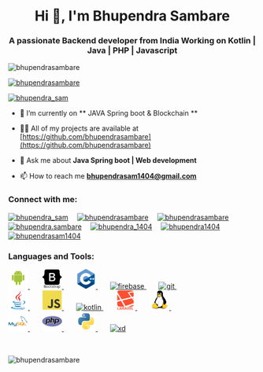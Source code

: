 <h1 align="center">Hi 👋, I'm Bhupendra Sambare</h1>
<h3 align="center">A passionate Backend developer from India Working on Kotlin | Java | PHP | Javascript</h3>

<p align="left"> <img src="https://komarev.com/ghpvc/?username=bhupendrasambare&label=Profile%20views&color=0e75b6&style=flat" alt="bhupendrasambare" /> </p>

<p align="left"> <a href="https://github.com/ryo-ma/github-profile-trophy"><img src="https://github-profile-trophy.vercel.app/?username=bhupendrasambare" alt="bhupendrasambare" /></a> </p>

<p align="left"> <a href="https://twitter.com/bhupendra_sam" target="blank"><img src="https://img.shields.io/twitter/follow/bhupendra_sam?logo=twitter&style=for-the-badge" alt="bhupendra_sam" /></a> </p>

- 🌱 I’m currently on ** JAVA Spring boot & Blockchain **

- 👨‍💻 All of my projects are available at [https://github.com/bhupendrasambare](https://github.com/bhupendrasambare)

- 💬 Ask me about **Java Spring boot | Web development**

- 📫 How to reach me **bhupendrasam1404@gmail.com**

<h3 align="left">Connect with me:</h3>
<p align="space-between">
<a href="https://twitter.com/bhupendra_sam" target="blank"><img align="center" src="https://raw.githubusercontent.com/rahuldkjain/github-profile-readme-generator/master/src/images/icons/Social/twitter.svg" alt="bhupendra_sam" height="30" width="40" /></a>&ensp;&ensp;
<a href="https://linkedin.com/in/bhupendrasambare" target="blank"><img align="center" src="https://raw.githubusercontent.com/rahuldkjain/github-profile-readme-generator/master/src/images/icons/Social/linked-in-alt.svg" alt="bhupendrasambare" height="30" width="40" /></a>&ensp;&ensp;
<a href="https://fb.com/bhupendrasambare" target="blank"><img align="center" src="https://raw.githubusercontent.com/rahuldkjain/github-profile-readme-generator/master/src/images/icons/Social/facebook.svg" alt="bhupendrasambare" height="30" width="40" /></a>&ensp;&ensp;
<a href="https://instagram.com/bhupendra.sambare" target="blank"><img align="center" src="https://raw.githubusercontent.com/rahuldkjain/github-profile-readme-generator/master/src/images/icons/Social/instagram.svg" alt="bhupendra.sambare" height="30" width="40" /></a>&ensp;&ensp;
<a href="https://www.codechef.com/users/bhupendra_1404" target="blank"><img align="center" src="https://cdn.jsdelivr.net/npm/simple-icons@3.1.0/icons/codechef.svg" alt="bhupendra_1404" height="30" width="40" /></a>&ensp;&ensp;
<a href="https://www.hackerrank.com/bhupendra1404" target="blank"><img align="center" src="https://raw.githubusercontent.com/rahuldkjain/github-profile-readme-generator/master/src/images/icons/Social/hackerrank.svg" alt="bhupendra1404" height="30" width="40" /></a>&ensp;&ensp;
<a href="https://auth.geeksforgeeks.org/user/bhupendrasam1404" target="blank"><img align="center" src="https://raw.githubusercontent.com/rahuldkjain/github-profile-readme-generator/master/src/images/icons/Social/geeks-for-geeks.svg" alt="bhupendrasam1404" height="30" width="40" /></a>&ensp;&ensp;
</p>

<h3 align="left">Languages and Tools:</h3>
<p align="space-between">
<a href="https://developer.android.com" target="_blank"> <img src="https://raw.githubusercontent.com/devicons/devicon/master/icons/android/android-original-wordmark.svg" alt="android" width="40" height="40"/> </a>&ensp;&ensp;&ensp;
<a href="https://getbootstrap.com" target="_blank"> <img src="https://raw.githubusercontent.com/devicons/devicon/master/icons/bootstrap/bootstrap-plain-wordmark.svg" alt="bootstrap" width="40" height="40"/> </a>&ensp;&ensp;&ensp;
<a href="https://www.w3schools.com/cpp/" target="_blank"> <img src="https://raw.githubusercontent.com/devicons/devicon/master/icons/cplusplus/cplusplus-original.svg" alt="cplusplus" width="40" height="40"/> </a>&ensp;&ensp;&ensp;
<a href="https://firebase.google.com/" target="_blank"> <img src="https://www.vectorlogo.zone/logos/firebase/firebase-icon.svg" alt="firebase" width="40" height="40"/> </a>&ensp;&ensp;&ensp;
<a href="https://git-scm.com/" target="_blank"> <img src="https://www.vectorlogo.zone/logos/git-scm/git-scm-icon.svg" alt="git" width="40" height="40"/> </a> &ensp;&ensp;&ensp;</br>
<a href="https://www.java.com" target="_blank"> <img src="https://raw.githubusercontent.com/devicons/devicon/master/icons/java/java-original.svg" alt="java" width="40" height="40"/> </a>&ensp;&ensp;&ensp;
<a href="https://developer.mozilla.org/en-US/docs/Web/JavaScript" target="_blank"> <img src="https://raw.githubusercontent.com/devicons/devicon/master/icons/javascript/javascript-original.svg" alt="javascript" width="40" height="40"/> </a>&ensp;&ensp;&ensp;
<a href="https://kotlinlang.org" target="_blank"> <img src="https://www.vectorlogo.zone/logos/kotlinlang/kotlinlang-icon.svg" alt="kotlin" width="40" height="40"/> </a>&ensp;&ensp;&ensp;
<a href="https://laravel.com/" target="_blank"> <img src="https://raw.githubusercontent.com/devicons/devicon/master/icons/laravel/laravel-plain-wordmark.svg" alt="laravel" width="40" height="40"/> </a>&ensp;&ensp;&ensp;
<a href="https://www.linux.org/" target="_blank"> <img src="https://raw.githubusercontent.com/devicons/devicon/master/icons/linux/linux-original.svg" alt="linux" width="40" height="40"/> </a>&ensp;&ensp;&ensp;</br>
<a href="https://www.mysql.com/" target="_blank"> <img src="https://raw.githubusercontent.com/devicons/devicon/master/icons/mysql/mysql-original-wordmark.svg" alt="mysql" width="40" height="40"/> </a>&ensp;&ensp;&ensp;
<a href="https://www.php.net" target="_blank"> <img src="https://raw.githubusercontent.com/devicons/devicon/master/icons/php/php-original.svg" alt="php" width="40" height="40"/> </a>&ensp;&ensp;&ensp;
<a href="https://www.python.org" target="_blank"> <img src="https://raw.githubusercontent.com/devicons/devicon/master/icons/python/python-original.svg" alt="python" width="40" height="40"/> </a>&ensp;&ensp;&ensp;
<a href="https://www.adobe.com/products/xd.html" target="_blank"> <img src="https://cdn.worldvectorlogo.com/logos/adobe-xd.svg" alt="xd" width="40" height="40"/> </a> </p><br />


<p><img align="center" src="https://github-readme-streak-stats.herokuapp.com/?user=bhupendrasambare&" alt="bhupendrasambare" /></p>
